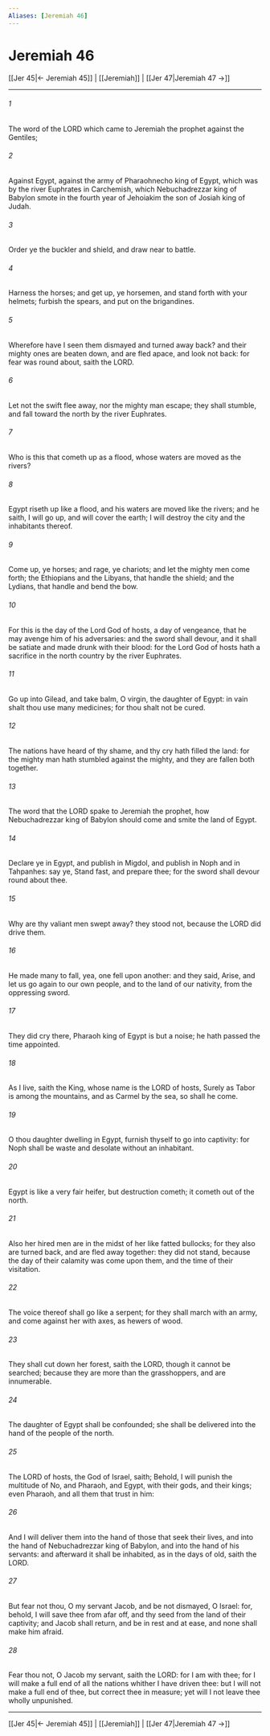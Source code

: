 ```yaml
---
Aliases: [Jeremiah 46]
---
```

# Jeremiah 46

[[Jer 45|← Jeremiah 45]] | [[Jeremiah]] | [[Jer 47|Jeremiah 47 →]]
***



###### 1 
The word of the LORD which came to Jeremiah the prophet against the Gentiles; 

###### 2 
Against Egypt, against the army of Pharaohnecho king of Egypt, which was by the river Euphrates in Carchemish, which Nebuchadrezzar king of Babylon smote in the fourth year of Jehoiakim the son of Josiah king of Judah. 

###### 3 
Order ye the buckler and shield, and draw near to battle. 

###### 4 
Harness the horses; and get up, ye horsemen, and stand forth with your helmets; furbish the spears, and put on the brigandines. 

###### 5 
Wherefore have I seen them dismayed and turned away back? and their mighty ones are beaten down, and are fled apace, and look not back: for fear was round about, saith the LORD. 

###### 6 
Let not the swift flee away, nor the mighty man escape; they shall stumble, and fall toward the north by the river Euphrates. 

###### 7 
Who is this that cometh up as a flood, whose waters are moved as the rivers? 

###### 8 
Egypt riseth up like a flood, and his waters are moved like the rivers; and he saith, I will go up, and will cover the earth; I will destroy the city and the inhabitants thereof. 

###### 9 
Come up, ye horses; and rage, ye chariots; and let the mighty men come forth; the Ethiopians and the Libyans, that handle the shield; and the Lydians, that handle and bend the bow. 

###### 10 
For this is the day of the Lord God of hosts, a day of vengeance, that he may avenge him of his adversaries: and the sword shall devour, and it shall be satiate and made drunk with their blood: for the Lord God of hosts hath a sacrifice in the north country by the river Euphrates. 

###### 11 
Go up into Gilead, and take balm, O virgin, the daughter of Egypt: in vain shalt thou use many medicines; for thou shalt not be cured. 

###### 12 
The nations have heard of thy shame, and thy cry hath filled the land: for the mighty man hath stumbled against the mighty, and they are fallen both together. 

###### 13 
The word that the LORD spake to Jeremiah the prophet, how Nebuchadrezzar king of Babylon should come and smite the land of Egypt. 

###### 14 
Declare ye in Egypt, and publish in Migdol, and publish in Noph and in Tahpanhes: say ye, Stand fast, and prepare thee; for the sword shall devour round about thee. 

###### 15 
Why are thy valiant men swept away? they stood not, because the LORD did drive them. 

###### 16 
He made many to fall, yea, one fell upon another: and they said, Arise, and let us go again to our own people, and to the land of our nativity, from the oppressing sword. 

###### 17 
They did cry there, Pharaoh king of Egypt is but a noise; he hath passed the time appointed. 

###### 18 
As I live, saith the King, whose name is the LORD of hosts, Surely as Tabor is among the mountains, and as Carmel by the sea, so shall he come. 

###### 19 
O thou daughter dwelling in Egypt, furnish thyself to go into captivity: for Noph shall be waste and desolate without an inhabitant. 

###### 20 
Egypt is like a very fair heifer, but destruction cometh; it cometh out of the north. 

###### 21 
Also her hired men are in the midst of her like fatted bullocks; for they also are turned back, and are fled away together: they did not stand, because the day of their calamity was come upon them, and the time of their visitation. 

###### 22 
The voice thereof shall go like a serpent; for they shall march with an army, and come against her with axes, as hewers of wood. 

###### 23 
They shall cut down her forest, saith the LORD, though it cannot be searched; because they are more than the grasshoppers, and are innumerable. 

###### 24 
The daughter of Egypt shall be confounded; she shall be delivered into the hand of the people of the north. 

###### 25 
The LORD of hosts, the God of Israel, saith; Behold, I will punish the multitude of No, and Pharaoh, and Egypt, with their gods, and their kings; even Pharaoh, and all them that trust in him: 

###### 26 
And I will deliver them into the hand of those that seek their lives, and into the hand of Nebuchadrezzar king of Babylon, and into the hand of his servants: and afterward it shall be inhabited, as in the days of old, saith the LORD. 

###### 27 
But fear not thou, O my servant Jacob, and be not dismayed, O Israel: for, behold, I will save thee from afar off, and thy seed from the land of their captivity; and Jacob shall return, and be in rest and at ease, and none shall make him afraid. 

###### 28 
Fear thou not, O Jacob my servant, saith the LORD: for I am with thee; for I will make a full end of all the nations whither I have driven thee: but I will not make a full end of thee, but correct thee in measure; yet will I not leave thee wholly unpunished.

***
[[Jer 45|← Jeremiah 45]] | [[Jeremiah]] | [[Jer 47|Jeremiah 47 →]]
